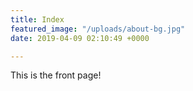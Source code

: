 ```yaml
---
title: Index
featured_image: "/uploads/about-bg.jpg"
date: 2019-04-09 02:10:49 +0000

---
```

This is the front page!
